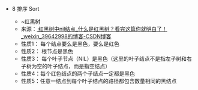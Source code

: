 

- 8 排序 Sort

    - ~红黑树
    - 来源：[ 红黑树中nil结点_什么是红黑树？看完这篇你就明白了！_weixin_39642998的博客-CSDN博客](https://blog.csdn.net/weixin_39642998/article/details/111094248) 
    - 性质1： 每个结点要么是黑色，要么是红色
    - 性质2： 根节点是黑色
    - 性质3： 每个叶子节点（NIL）是黑色（这里的叶子结点不是指左子树和右子树为空的叶子结点，而是指空结点）
    - 性质4：每个红色结点的两个子结点一定都是黑色
    - 性质5：任意一结点到每个叶子结点的路径都包含数量相同的黑结点

```